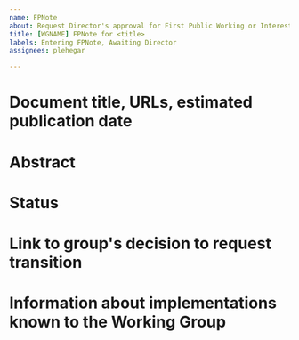 ```yaml
---
name: FPNote
about: Request Director's approval for First Public Working or Interest Group Note
title: [WGNAME] FPNote for <title>
labels: Entering FPNote, Awaiting Director
assignees: plehegar

---
```


# Document title, URLs, estimated publication date

# Abstract

# Status

# Link to group's decision to request transition

# Information about implementations known to the Working Group
